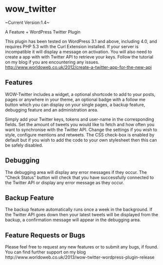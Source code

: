 wow_twitter
===========
~Current Version:1.4~

A Feature + WordPress Twitter Plugin

This plugin has been tested on WordPress 3.1 and above, including 4.0, and requires PHP 5.3 with the Curl Extension installed. If your server is incompatible it will display a message on activation. You will also need to create a app with with Twitter API to retrieve your keys. Follow the tutorial on my blog if you are encountering any issues.  http://www.worldoweb.co.uk/2012/create-a-twitter-app-for-the-new-api

<h2>Features</h2>

WOW-Twitter includes a widget, a optional shortcode to add to your posts, pages or anywhere in your theme, an optional badge with a follow me button which you can display on your single pages, a backup feature, debugging feature and an administration area.

Simply add your Twitter keys, tokens and user-name in the corresponding fields. Set the amount of tweets you would like to fetch and how often you want to synchronise with the Twitter API. Change the settings if you wish to style, configure mentions and retweets. The CSS check-box is enabled by default but if you wish to add the code to your own stylesheet then this can be safely disabled.

<h2>Debugging</h2>

The debugging area will display any error messages if they occur. The “Check Status” button will check that you have successfully connected to the Twitter API or display any error message as they occur.

<h2>Backup Feature</h2>

The backup feature automatically runs once a week in the background. If the Twitter API goes down then your latest tweets will be displayed from the backup, a confirmation message will appear in the debugging area.

<h2>Feature Requests or Bugs</h2>
Please feel free to request any new features or to submit any bugs, if found. You can find further support on my blog
http://www.worldoweb.co.uk/2013/wow-twitter-wordpress-plugin-release

